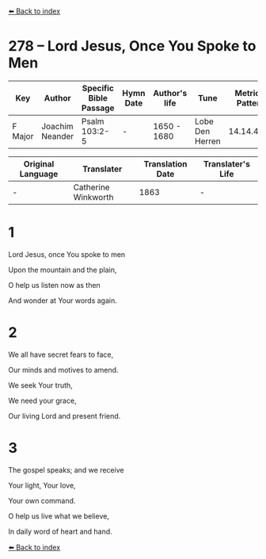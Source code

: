 [⬅️ Back to index](../README.md)

# 278 – Lord Jesus, Once You Spoke to Men

Key | Author   | Specific Bible Passage     |Hymn Date |Author's life |Tune |Metrical Pattern   |Composer/Source                                                                                        
-- | --------- | ---------------------------|----------|--------------|-----|-------------------|-------------   
F Major  | Joachim Neander      | Psalm 103:2-5 | -  | 1650 - 1680 | Lobe Den Herren | 14.14.4.7.8 | Chorale Book for England, 1863 

Original Language | Translater | Translation Date   | Translater's Life     
----------------- | --------- | --------------------|-------------   
\-  | Catherine Winkworth      | 1863 | -  | 1827 - 1878 



# 1

Lord Jesus, once You spoke to men

Upon the mountain and the plain,

O help us listen now as then

And wonder at Your words again.



# 2

We all have secret fears to face,

Our minds and motives to amend.

We seek Your truth,

We need your grace,

Our living Lord and present friend.



# 3

The gospel speaks; and we receive

Your light, Your love,

Your own command.

O help us live what we believe,

In daily word of heart and hand.

[⬅️ Back to index](../README.md)

